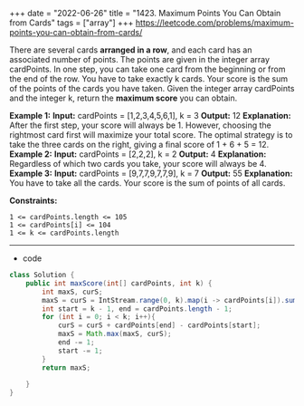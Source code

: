 +++ 
date = "2022-06-26"
title = "1423. Maximum Points You Can Obtain from Cards"
tags = ["array"]
+++
https://leetcode.com/problems/maximum-points-you-can-obtain-from-cards/

There are several cards **arranged in a row**, and each card has an associated number of points. The points are given in the integer array cardPoints.
In one step, you can take one card from the beginning or from the end of the row. You have to take exactly k cards.
Your score is the sum of the points of the cards you have taken.
Given the integer array cardPoints and the integer k, return the __maximum score__ you can obtain.
 
**Example 1:**
**Input:** cardPoints = [1,2,3,4,5,6,1], k = 3 **Output:** 12 **Explanation:** After the first step, your score will always be 1. However, choosing the rightmost card first will maximize your total score. The optimal strategy is to take the three cards on the right, giving a final score of 1 + 6 + 5 = 12. 
**Example 2:**
**Input:** cardPoints = [2,2,2], k = 2 **Output:** 4 **Explanation:** Regardless of which two cards you take, your score will always be 4. 
**Example 3:**
**Input:** cardPoints = [9,7,7,9,7,7,9], k = 7 **Output:** 55 **Explanation:** You have to take all the cards. Your score is the sum of points of all cards. 
 
**Constraints:**
 	
	1 <= cardPoints.length <= 105 	
	1 <= cardPoints[i] <= 104 	
	1 <= k <= cardPoints.length

---
- code
```java
class Solution {
    public int maxScore(int[] cardPoints, int k) {
        int maxS, curS;
        maxS = curS = IntStream.range(0, k).map(i -> cardPoints[i]).sum();
        int start = k - 1, end = cardPoints.length - 1;
        for (int i = 0; i < k; i++){
            curS = curS + cardPoints[end] - cardPoints[start];
            maxS = Math.max(maxS, curS);
            end -= 1;
            start -= 1;
        }
        return maxS;
        
    }
}
```
